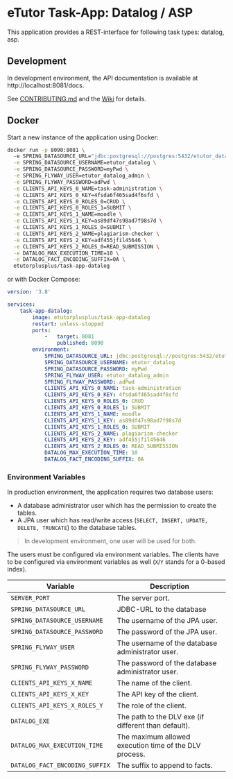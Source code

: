 # eTutor Task-App: Datalog / ASP

This application provides a REST-interface for following task types: datalog, asp.

## Development

In development environment, the API documentation is available at http://localhost:8081/docs.

See [CONTRIBUTING.md](CONTRIBUTING.md) and the [Wiki](https://github.com/eTutor-plus-plus/task-app-datalog/wiki) for details.

## Docker

Start a new instance of the application using Docker:

```bash
docker run -p 8090:8081 \ 
  -e SPRING_DATASOURCE_URL="jdbc:postgresql://postgres:5432/etutor_datalog" \
  -e SPRING_DATASOURCE_USERNAME=etutor_datalog \
  -e SPRING_DATASOURCE_PASSWORD=myPwd \
  -e SPRING_FLYWAY_USER=etutor_datalog_admin \
  -e SPRING_FLYWAY_PASSWORD=adPwd \
  -e CLIENTS_API_KEYS_0_NAME=task-administration \
  -e CLIENTS_API_KEYS_0_KEY=4fsda6f465sad4f6sfd \
  -e CLIENTS_API_KEYS_0_ROLES_0=CRUD \
  -e CLIENTS_API_KEYS_0_ROLES_1=SUBMIT \
  -e CLIENTS_API_KEYS_1_NAME=moodle \
  -e CLIENTS_API_KEYS_1_KEY=as89df47s98ad7f98s7d \
  -e CLIENTS_API_KEYS_1_ROLES_0=SUBMIT \
  -e CLIENTS_API_KEYS_2_NAME=plagiarism-checker \
  -e CLIENTS_API_KEYS_2_KEY=adf455jfil45646 \
  -e CLIENTS_API_KEYS_2_ROLES_0=READ_SUBMISSION \
  -e DATALOG_MAX_EXECUTION_TIME=10 \
  -e DATALOG_FACT_ENCODING_SUFFIX=0A \
  etutorplusplus/task-app-datalog
```

or with Docker Compose:

```yaml
version: '3.8'

services:
    task-app-datalog:
        image: etutorplusplus/task-app-datalog
        restart: unless-stopped
        ports:
            -   target: 8081
                published: 8090
        environment:
            SPRING_DATASOURCE_URL: jdbc:postgresql://postgres:5432/etutor_datalog
            SPRING_DATASOURCE_USERNAME: etutor_datalog
            SPRING_DATASOURCE_PASSWORD: myPwd
            SPRING_FLYWAY_USER: etutor_datalog_admin
            SPRING_FLYWAY_PASSWORD: adPwd
            CLIENTS_API_KEYS_0_NAME: task-administration
            CLIENTS_API_KEYS_0_KEY: 4fsda6f465sad4f6sfd
            CLIENTS_API_KEYS_0_ROLES_0: CRUD
            CLIENTS_API_KEYS_0_ROLES_1: SUBMIT
            CLIENTS_API_KEYS_1_NAME: moodle
            CLIENTS_API_KEYS_1_KEY: as89df47s98ad7f98s7d
            CLIENTS_API_KEYS_1_ROLES_0: SUBMIT
            CLIENTS_API_KEYS_2_NAME: plagiarism-checker
            CLIENTS_API_KEYS_2_KEY: adf455jfil45646
            CLIENTS_API_KEYS_2_ROLES_0: READ_SUBMISSION
            DATALOG_MAX_EXECUTION_TIME: 10
            DATALOG_FACT_ENCODING_SUFFIX: 0A
```

### Environment Variables

In production environment, the application requires two database users:

* A database administrator user which has the permission to create the tables.
* A JPA user which has read/write access (`SELECT, INSERT, UPDATE, DELETE, TRUNCATE`) to the database tables.

> In development environment, one user will be used for both.

The users must be configured via environment variables. The clients have to be configured via environment variables as well (`X`/`Y` stands for a 0-based index).

| Variable                       | Description                                            |
|--------------------------------|--------------------------------------------------------|
| `SERVER_PORT`                  | The server port.                                       |
| `SPRING_DATASOURCE_URL`        | JDBC-URL to the database                               |
| `SPRING_DATASOURCE_USERNAME`   | The username of the JPA user.                          |
| `SPRING_DATASOURCE_PASSWORD`   | The password of the JPA user.                          |
| `SPRING_FLYWAY_USER`           | The username of the database administrator user.       |
| `SPRING_FLYWAY_PASSWORD`       | The password of the database administrator user.       |
| `CLIENTS_API_KEYS_X_NAME`      | The name of the client.                                |
| `CLIENTS_API_KEYS_X_KEY`       | The API key of the client.                             |
| `CLIENTS_API_KEYS_X_ROLES_Y`   | The role of the client.                                |
| `DATALOG_EXE`                  | The path to the DLV exe (if different than default).   |
| `DATALOG_MAX_EXECUTION_TIME`   | The maximum allowed execution time of the DLV process. |
| `DATALOG_FACT_ENCODING_SUFFIX` | The suffix to append to facts.                         |
